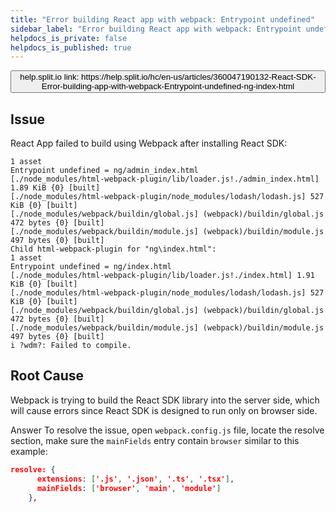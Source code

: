 ```yaml
---
title: "Error building React app with webpack: Entrypoint undefined"
sidebar_label: "Error building React app with webpack: Entrypoint undefined"
helpdocs_is_private: false
helpdocs_is_published: true
---
```


<!-- applies to React SDK -->

<p>
  <button style={{borderRadius:'8px', border:'1px', fontFamily:'Courier New', fontWeight:'800', textAlign:'left'}}> help.split.io link: https://help.split.io/hc/en-us/articles/360047190132-React-SDK-Error-building-app-with-webpack-Entrypoint-undefined-ng-index-html </button>
</p>

## Issue

React App failed to build using Webpack after installing React SDK:

```
1 asset
Entrypoint undefined = ng/admin_index.html
[./node_modules/html-webpack-plugin/lib/loader.js!./admin_index.html] 1.89 KiB {0} [built]
[./node_modules/html-webpack-plugin/node_modules/lodash/lodash.js] 527 KiB {0} [built]
[./node_modules/webpack/buildin/global.js] (webpack)/buildin/global.js 472 bytes {0} [built]
[./node_modules/webpack/buildin/module.js] (webpack)/buildin/module.js 497 bytes {0} [built]
Child html-webpack-plugin for "ng\index.html":
1 asset
Entrypoint undefined = ng/index.html
[./node_modules/html-webpack-plugin/lib/loader.js!./index.html] 1.91 KiB {0} [built]
[./node_modules/html-webpack-plugin/node_modules/lodash/lodash.js] 527 KiB {0} [built]
[./node_modules/webpack/buildin/global.js] (webpack)/buildin/global.js 472 bytes {0} [built]
[./node_modules/webpack/buildin/module.js] (webpack)/buildin/module.js 497 bytes {0} [built]
i ?wdm?: Failed to compile.
```

## Root Cause

Webpack is trying to build the React SDK library into the server side, which will cause errors since React SDK is designed to run only on browser side. 

Answer
To resolve the issue, open `webpack.config.js` file, locate the resolve section, make sure the `mainFields` entry contain `browser` similar to this example:
```json
resolve: {
      extensions: ['.js', '.json', '.ts', '.tsx'],
      mainFields: ['browser', 'main', 'module']
    },
```